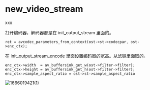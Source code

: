 # new_video_stream

<div id="meta-description---">xxx</div>



打开编码器，解码器都是在 init_output_stream 里面的。



```
ret = avcodec_parameters_from_context(ost->st->codecpar, ost->enc_ctx);
```







在 init_output_stream_encode 里面设置编码器的宽高。从滤镜里面取的。

```
enc_ctx->width  = av_buffersink_get_w(ost->filter->filter);
enc_ctx->height = av_buffersink_get_h(ost->filter->filter);
enc_ctx->sample_aspect_ratio = ost->st->sample_aspect_ratio 
```

![1666019421(1)](D:\0-博客\ffmpeg_principle\ffmpeg\open_output_file\1666019421(1).png)

